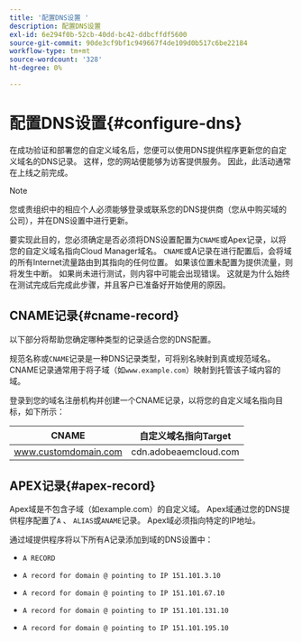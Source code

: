 ```yaml
---
title: '配置DNS设置 '
description: 配置DNS设置
exl-id: 6e294f0b-52cb-40dd-bc42-ddbcffdf5600
source-git-commit: 90de3cf9bf1c949667f4de109d0b517c6be22184
workflow-type: tm+mt
source-wordcount: '328'
ht-degree: 0%

---
```


# 配置DNS设置{#configure-dns}

在成功验证和部署您的自定义域名后，您便可以使用DNS提供程序更新您的自定义域名的DNS记录。 这样，您的网站便能够为访客提供服务。 因此，此活动通常在上线之前完成。

>[!NOTE]
>您或贵组织中的相应个人必须能够登录或联系您的DNS提供商（您从中购买域的公司），并在DNS设置中进行更新。

要实现此目的，您必须确定是否必须将DNS设置配置为`CNAME`或Apex记录，以将您的自定义域名指向Cloud Manager域名。 `CNAME`或A记录在进行配置后，会将域的所有Internet流量路由到其指向的任何位置。 如果该位置未配置为提供流量，则将发生中断。 如果尚未进行测试，则内容中可能会出现错误。 这就是为什么始终在测试完成后完成此步骤，并且客户已准备好开始使用的原因。

## CNAME记录{#cname-record}

以下部分将帮助您确定哪种类型的记录适合您的DNS配置。

规范名称或`CNAME`记录是一种DNS记录类型，可将别名映射到真或规范域名。 CNAME记录通常用于将子域（如`www.example.com`）映射到托管该子域内容的域。

登录到您的域名注册机构并创建一个CNAME记录，以将您的自定义域名指向目标，如下所示：

| CNAME | 自定义域名指向Target |
|--- |--- |
| www.customdomain.com | cdn.adobeaemcloud.com |

## APEX记录{#apex-record}

Apex域是不包含子域（如example.com）的自定义域。 Apex域通过您的DNS提供程序配置了`A` 、 `ALIAS`或`ANAME`记录。 Apex域必须指向特定的IP地址。

通过域提供程序将以下所有A记录添加到域的DNS设置中：

* `A RECORD`

* `A record for domain @ pointing to IP 151.101.3.10`

* `A record for domain @ pointing to IP 151.101.67.10`

* `A record for domain @ pointing to IP 151.101.131.10`

* `A record for domain @ pointing to IP 151.101.195.10`

